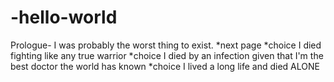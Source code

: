 # -hello-world
Prologue- 
I was probably the worst thing to exist.
*next page
*choice
I died fighting like any true warrior
*choice
I died by an infection given that I'm the best doctor
the world has known
*choice
I lived a long life and died ALONE
